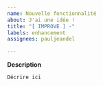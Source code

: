 ```yaml
---
name: Nouvelle fonctionnalité
about: J'ai une idée !
title: "[ IMPROVE ] -"
labels: enhancement
assignees: pauljeandel

---
```


**Description**
```
Décrire ici
```

